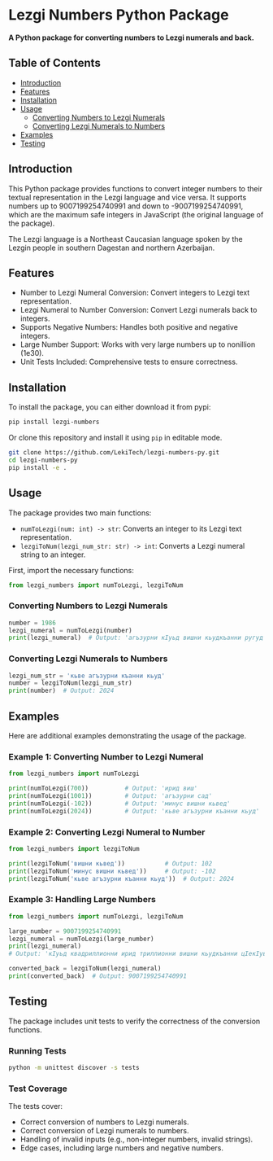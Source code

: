 # Lezgi Numbers Python Package

**A Python package for converting numbers to Lezgi numerals and back.**

## Table of Contents

- [Introduction](#introduction)
- [Features](#features)
- [Installation](#installation)
- [Usage](#usage)
  - [Converting Numbers to Lezgi Numerals](#converting-numbers-to-lezgi-numerals)
  - [Converting Lezgi Numerals to Numbers](#converting-lezgi-numerals-to-numbers)
- [Examples](#examples)
- [Testing](#testing)

## Introduction

This Python package provides functions to convert integer numbers to their textual representation in the Lezgi language and vice versa. It supports numbers up to 9007199254740991 and down to -9007199254740991, which are the maximum safe integers in JavaScript (the original language of the package).

The Lezgi language is a Northeast Caucasian language spoken by the Lezgin people in southern Dagestan and northern Azerbaijan.

## Features

- Number to Lezgi Numeral Conversion: Convert integers to Lezgi text representation.
- Lezgi Numeral to Number Conversion: Convert Lezgi numerals back to integers.
- Supports Negative Numbers: Handles both positive and negative integers.
- Large Number Support: Works with very large numbers up to nonillion (1e30).
- Unit Tests Included: Comprehensive tests to ensure correctness.

## Installation

To install the package, you can either download it from pypi:

```bash
pip install lezgi-numbers
```

Or clone this repository and install it using `pip` in editable mode.

```bash
git clone https://github.com/LekiTech/lezgi-numbers-py.git
cd lezgi-numbers-py
pip install -e .
```

## Usage
The package provides two main functions:

- `numToLezgi(num: int) -> str`: Converts an integer to its Lezgi text representation.
- `lezgiToNum(lezgi_num_str: str) -> int`: Converts a Lezgi numeral string to an integer.

First, import the necessary functions:

```python
from lezgi_numbers import numToLezgi, lezgiToNum
```

### Converting Numbers to Lezgi Numerals
```python
number = 1986
lezgi_numeral = numToLezgi(number)
print(lezgi_numeral)  # Output: 'агъзурни кIуьд вишни кьудкъанни ругуд'
```

### Converting Lezgi Numerals to Numbers

```python
lezgi_num_str = 'кьве агъзурни къанни кьуд'
number = lezgiToNum(lezgi_num_str)
print(number)  # Output: 2024
```

## Examples

Here are additional examples demonstrating the usage of the package.

### Example 1: Converting Number to Lezgi Numeral

```python
from lezgi_numbers import numToLezgi

print(numToLezgi(700))          # Output: 'ирид виш'
print(numToLezgi(1001))         # Output: 'агъзурни сад'
print(numToLezgi(-102))         # Output: 'минус вишни кьвед'
print(numToLezgi(2024))         # Output: 'кьве агъзурни къанни кьуд'
```

### Example 2: Converting Lezgi Numeral to Number

```python
from lezgi_numbers import lezgiToNum

print(lezgiToNum('вишни кьвед'))           # Output: 102
print(lezgiToNum('минус вишни кьвед'))     # Output: -102
print(lezgiToNum('кьве агъзурни къанни кьуд'))  # Output: 2024
```

### Example 3: Handling Large Numbers

```python
from lezgi_numbers import numToLezgi, lezgiToNum

large_number = 9007199254740991
lezgi_numeral = numToLezgi(large_number)
print(lezgi_numeral)
# Output: 'кIуьд квадриллионни ирид триллионни вишни кьудкъанни цIекIуьд миллиардни кьве вишни яхцIурни цIикьуд миллионни ирид вишни яхцIур агъзурни кIуьд вишни кьудкъанни цIусад'

converted_back = lezgiToNum(lezgi_numeral)
print(converted_back)  # Output: 9007199254740991
```

## Testing

The package includes unit tests to verify the correctness of the conversion functions.

### Running Tests

```bash
python -m unittest discover -s tests  
```

### Test Coverage

The tests cover:

- Correct conversion of numbers to Lezgi numerals.
- Correct conversion of Lezgi numerals to numbers.
- Handling of invalid inputs (e.g., non-integer numbers, invalid strings).
- Edge cases, including large numbers and negative numbers.
